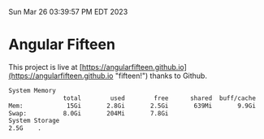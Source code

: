 Sun Mar 26 03:39:57 PM EDT 2023

# Angular Fifteen


This project is live at [https://angularfifteen.github.io](https://angularfifteen.github.io "fifteen!") thanks to Github.

```bash
System Memory
               total        used        free      shared  buff/cache   available
Mem:            15Gi       2.8Gi       2.5Gi       639Mi       9.9Gi        11Gi
Swap:          8.0Gi       204Mi       7.8Gi
System Storage
2.5G	.
```
```bash
